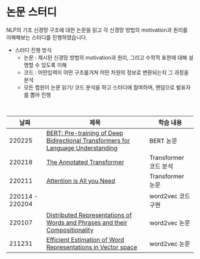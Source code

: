 논문 스터디
====================
NLP의 기초 신경망 구조에 대한 논문을 읽고 각 신경망 방법의 motivation과 원리를 이해해보는 스터디를 진행하였습니다.

- 스터디 진행 방식
     - 논문 : 제시된 신경망 방법의 motivation과 원리, 그리고 수학적 표현에 대해 설명할 수 있도록 이해
     - 코드 : 어떤입력이 어떤 구조를거쳐 어떤 차원의 정보로 변환되는지 그 과정을 분석
     - 모든 랩원이 논문 읽기/ 코드 분석을 하고 스터디에 참여하며, 랜덤으로 발표자를 뽑아 진행
<br>

|날짜|제목|학습 내용|
|----|----|----|
|220225|[BERT: Pre-training of Deep Bidirectional Transformers for Language Understanding](https://arxiv.org/pdf/1810.04805.pdf)|BERT 논문|
|220218|[The Annotated Transformer](https://nlp.seas.harvard.edu/2018/04/03/attention.html)|Transformer 코드 분석|
|220211|[Attention is All you Need](https://proceedings.neurips.cc/paper/2017/file/3f5ee243547dee91fbd053c1c4a845aa-Paper.pdf)|Transformer 논문|
|220114 - 220204||word2vec 코드 구현|
|220107|[Distributed Representations of Words and Phrases and their Compositionality](https://arxiv.org/pdf/1310.4546.pdf)|word2vec 논문|
|211231|[Efficient Estimation of Word Representations in Vector space](https://arxiv.org/pdf/1301.3781.pdf)|word2vec 논문|
